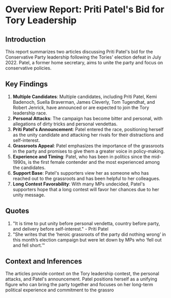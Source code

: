  # Overview Report: Priti Patel's Bid for Tory Leadership

## Introduction
This report summarizes two articles discussing Priti Patel's bid for the Conservative Party leadership following the Tories' election defeat in July 2022. Patel, a former home secretary, aims to unite the party and focus on conservative policies.

## Key Findings
1. **Multiple Candidates**: Multiple candidates, including Priti Patel, Kemi Badenoch, Suella Braverman, James Cleverly, Tom Tugendhat, and Robert Jenrick, have announced or are expected to join the Tory leadership race.
2. **Personal Attacks**: The campaign has become bitter and personal, with allegations of dirty tricks and personal vendettas.
3. **Priti Patel's Announcement**: Patel entered the race, positioning herself as the unity candidate and attacking her rivals for their distractions and self-interest.
4. **Grassroots Appeal**: Patel emphasizes the importance of the grassroots in the party and promises to give them a greater voice in policy-making.
5. **Experience and Timing**: Patel, who has been in politics since the mid-1990s, is the first female contender and the most experienced among the candidates.
6. **Support Base**: Patel's supporters view her as someone who has reached out to the grassroots and has been helpful to her colleagues.
7. **Long Contest Favorability**: With many MPs undecided, Patel's supporters hope that a long contest will favor her chances due to her unity message.

## Quotes
1. "It is time to put unity before personal vendetta, country before party, and delivery before self-interest." - Priti Patel
2. "She writes that the ‘heroic grassroots of the party did nothing wrong’ in this month’s election campaign but were let down by MPs who ‘fell out and fell short.’"

## Context and Inferences
The articles provide context on the Tory leadership contest, the personal attacks, and Patel's announcement. Patel positions herself as a unifying figure who can bring the party together and focuses on her long-term political experience and commitment to the grassro
